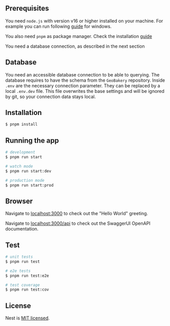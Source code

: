 ## Prerequisites
You need `node.js` with version v16 or higher installed on your machine.
For example you can run following [guide](https://learn.microsoft.com/de-de/windows/dev-environment/javascript/nodejs-on-windows) for windows.

You also need `pnpm` as package manager. Check the installation [guide](https://pnpm.io/installation)

You need a database connection, as described in the next section

## Database
You need an accessible database connection to be able to querying.
The database requires to have the schema from the `GeoBakery` repository.
Inside `.env` are the necessary connection parameter. They can be replaced by a local `.env.dev` file.
This file overwrites the base settings and will be ignored by git, so your connection data stays local.

## Installation

```bash
$ pnpm install
```

## Running the app

```bash
# development
$ pnpm run start

# watch mode
$ pnpm run start:dev

# production mode
$ pnpm run start:prod
```

## Browser
Navigate to [localhost:3000](localhost:3000) to check out the "Hello World" greeting.

Navigate to [localhost:3000/api](localhost:3000/api) to check out the SwaggerUI OpenAPI documentation.

## Test

```bash
# unit tests
$ pnpm run test

# e2e tests
$ pnpm run test:e2e

# test coverage
$ pnpm run test:cov
```

## License

Nest is [MIT licensed](LICENSE).
